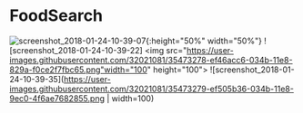 # FoodSearch

![screenshot_2018-01-24-10-39-07](https://user-images.githubusercontent.com/32021081/35473277-ef3b44b2-034b-11e8-934a-236ce71647c7.png){:height="50%" width="50%"}
![screenshot_2018-01-24-10-39-22] <img src="https://user-images.githubusercontent.com/32021081/35473278-ef46acc6-034b-11e8-829a-f0ce2f7fbc65.png"width="100" height="100"> 
![screenshot_2018-01-24-10-39-35](https://user-images.githubusercontent.com/32021081/35473279-ef505b36-034b-11e8-9ec0-4f6ae7682855.png | width=100)
